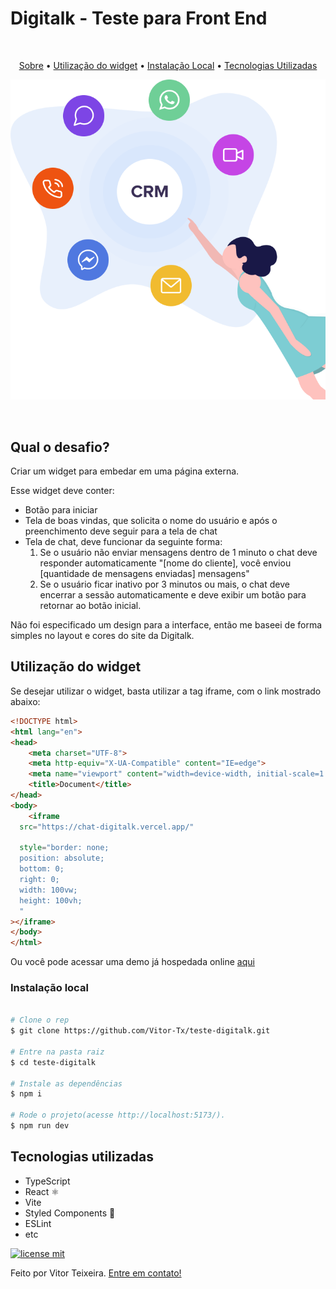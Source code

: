 # Digitalk - Teste para Front End

<p align="center">

<br>

<p align="center">
  <a href="#user-content-qual-o-desafio">Sobre</a> •
  <a href="#user-content-utilização-do-widget">Utilização do widget</a> •
  <a href="#user-content-instalação-local">Instalação Local</a> •
  <a href="#user-content-tecnologias-utilizadas">Tecnologias Utilizadas</a>
</p>

![Capa do Projeto](public/digitalk.png)

</p>

<br>

## Qual o desafio?

<!-- <p align="center">
<img src="./src/assets/images/logo.svg" width="600px">
</p align="justify"> -->

Criar um widget para embedar em uma página externa.

Esse widget deve conter:

- Botão para iniciar
- Tela de boas vindas, que solicita o nome do usuário e após o preenchimento deve seguir para a tela de chat
- Tela de chat, deve funcionar da seguinte forma:
  1. Se o usuário não enviar mensagens dentro de 1 minuto o chat deve responder automaticamente "[nome do cliente], você enviou [quantidade de mensagens enviadas] mensagens"
  2. Se o usuário ficar inativo por 3 minutos ou mais, o chat deve encerrar a sessão automaticamente e deve exibir um botão para retornar ao botão inicial.

Não foi especificado um design para a interface, então me baseei de forma simples no layout e cores do site da Digitalk.
## Utilização do widget

Se desejar utilizar o widget, basta utilizar a tag iframe, com o link mostrado abaixo:

```html
<!DOCTYPE html>
<html lang="en">
<head>
    <meta charset="UTF-8">
    <meta http-equiv="X-UA-Compatible" content="IE=edge">
    <meta name="viewport" content="width=device-width, initial-scale=1.0">
    <title>Document</title>
</head>
<body>
    <iframe
  src="https://chat-digitalk.vercel.app/"

  style="border: none;
  position: absolute;
  bottom: 0;
  right: 0;
  width: 100vw;
  height: 100vh;
  "
></iframe>
</body>
</html>
```

Ou você pode acessar uma demo já hospedada online [aqui](https://chat-digitalk.vercel.app/) 

### Instalação local

```bash

# Clone o rep
$ git clone https://github.com/Vitor-Tx/teste-digitalk.git

# Entre na pasta raiz
$ cd teste-digitalk

# Instale as dependências
$ npm i

# Rode o projeto(acesse http://localhost:5173/).
$ npm run dev
```

## Tecnologias utilizadas

- TypeScript
- React ⚛
- Vite
- Styled Components 💅
- ESLint
- etc

[![license mit](https://img.shields.io/badge/license-MIT-blue.svg?style=flat-square)](https://github.com/Vitor-Tx/opjs-front-end/blob/master/LICENSE)

Feito por Vitor Teixeira. [Entre em contato!](https://www.linkedin.com/in/vitor-teixeira-eof/)
